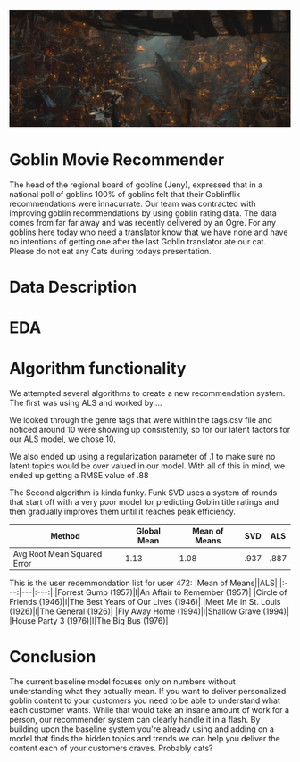![Goblin Cav](images/goblintown.jpg)

# Goblin Movie Recommender
The head of the regional board of goblins (Jeny), expressed that in a national poll of goblins 100% of goblins felt that their Goblinflix recommendations were innacurrate. Our team was contracted with improving goblin recommendations by using goblin rating data. The data comes from far far away and was recently delivered by an Ogre. For any goblins here today who need a translator know that we have none and have no intentions of getting one after the last Goblin translator ate our cat. Please do not eat any Cats during todays presentation.

# Data Description

# EDA

# Algorithm functionality
We attempted several algorithms to create a new recommendation system. The first was using ALS and worked by....

We looked through the genre tags that were within the tags.csv file and noticed around 10 were showing up consistently, so for our latent factors for our ALS model, we chose 10.

We also ended up using a regularization parameter of .1 to make sure no latent topics would be over valued in our model.
With all of this in mind, we ended up getting a RMSE value of .88

The Second algorithm is kinda funky. Funk SVD uses a system of rounds that start off with a very poor model for predicting Goblin title ratings and then gradually improves them until it reaches peak efficiency.


| Method | Global Mean | Mean of Means | SVD |ALS|
|-----------------------------|-------------|---------------|------|---|
| Avg Root Mean Squared Error | 1.13 | 1.08 | .937 | .887|



This is the user recemmondation list for user 472:
|Mean of Means||ALS|
|:---:|---|:---:|
|Forrest Gump (1957)|l|An Affair to Remember (1957)|
|Circle of Friends (1946)|l|The Best Years of Our Lives (1946)|
|Meet Me in St. Louis (1926)|l|The General (1926)|
|Fly Away Home (1994)|l|Shallow Grave (1994)|
|House Party 3 (1976)|l|The Big Bus (1976)|


# Conclusion
The current baseline model focuses only on numbers without understanding what they actually mean. If you want to deliver personalized goblin content to your customers you need to be able to understand what each customer wants. While that would take an insane amount of work for a person, our recommender system can clearly handle it in a flash. By building upon the baseline system you're already using and adding on a model that finds the hidden topics and trends we can help you deliver the content each of your customers craves. Probably cats?